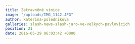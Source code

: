 ```yaml
---
title: Zatravněné vinice
image: "/uploads/IMG_1142.JPG"
author: katerina-polednikova
galleries: slash-news-slash-jaro-ve-velkych-pavlovicich
position: 21
date: 2016-05-29 06:03:42 +0000
---
```


